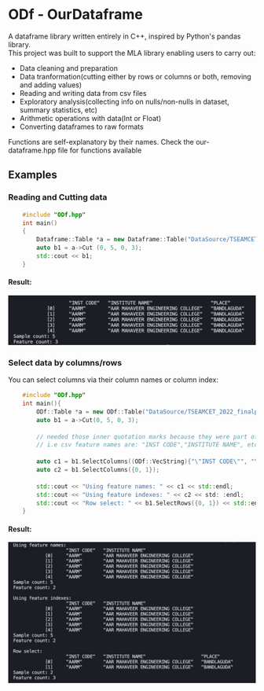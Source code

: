 

# ODf - OurDataframe
A dataframe library written entirely in C++, inspired by Python's pandas library.<br>
This project was built to support the MLA library enabling users to carry out:<br>
- Data cleaning and preparation
- Data tranformation(cutting either by rows or columns or both, removing and adding values)
- Reading and writing data from csv files
- Exploratory analysis(collecting info on nulls/non-nulls in dataset, summary statistics, etc)
- Arithmetic operations with data(Int or Float)
- Converting dataframes to raw formats

Functions are self-explanatory by their names. Check the our-dataframe.hpp file for functions available

## Examples
### Reading and Cutting data
```cpp
    #include "ODf.hpp"
    int main()
    {
        Dataframe::Table *a = new Dataframe::Table("DataSource/TSEAMCET_2022_finalphase.csv");
        auto b1 = a->Cut (0, 5, 0, 3);
        std::cout << b1;
    }
```
#### Result:
![Alt text](image-1.png)

### Select data by columns/rows
You can select columns via their column names or column index:
```cpp
    #include "ODf.hpp" 
    int main(){
        ODf::Table *a = new ODf::Table("DataSource/TSEAMCET_2022_finalphase.csv");
        auto b1 = a->Cut(0, 5, 0, 3);

        // needed those inner quotation marks because they were part of the feature name
        // i.e csv feature names are: "INST CODE","INSTITUTE NAME", etc

        auto c1 = b1.SelectColumns((ODf::VecString){"\"INST CODE\"", "\"INSTITUTE NAME\""});
        auto c2 = b1.SelectColumns({0, 1});

        std::cout << "Using feature names: " << c1 << std::endl;
        std::cout << "Using feature indexes: " << c2 << std: :endl;
        std::cout << "Row select: " << b1.SelectRows({0, 1}) << std::endl;
    }
```
#### Result:
![Alt text](image-3.png)
